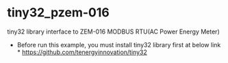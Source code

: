 # tiny32_pzem-016
tiny32 library interface to ZEM-016 MODBUS RTU(AC Power Energy Meter)

* Before run this example, you must install tiny32 library first at below link *
https://github.com/tenergyinnovation/tiny32
